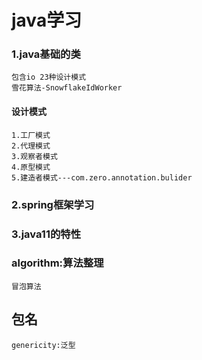 # java学习

### 1.java基础的类
    包含io 23种设计模式
    雪花算法-SnowflakeIdWorker
#### 设计模式
    1.工厂模式
    2.代理模式
    3.观察者模式
    4.原型模式
    5.建造者模式---com.zero.annotation.bulider
    
### 2.spring框架学习

### 3.java11的特性

### algorithm:算法整理
    冒泡算法
    
## 包名
    genericity:泛型